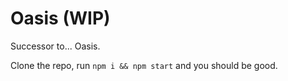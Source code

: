 # Oasis (WIP)

Successor to... Oasis.

Clone the repo, run `npm i && npm start` and you should be good.
